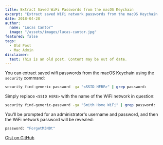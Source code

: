 ```yaml
---
title: Extract Saved WiFi Passwords from the macOS Keychain
excerpt: "Extract saved WiFi network passwords from the macOS Keychain using the security command."
date: 2018-04-28
author:
  name: "Lucas Cantor"
  image: "/assets/images/lucas-cantor.jpg"
featured: false
tags:
  - Old Post
  - Mac Admin
disclaimer:
  text: This is an old post. Content may be out of date.
---
```


You can extract saved wifi passwords from the macOS Keychain using the `security` command:

```bash
security find-generic-password -ga "<SSID HERE>" | grep password:
```

Simply replace `<SSID HERE>` with the name of the WiFi network in question:

```bash
security find-generic-password -ga "Smith Home WiFi" | grep password:
```

You'll be prompted for an administrator's username and password, and then the WiFi network password will be revealed:

```bash
password: "ForgetM3N0t"
```

[Gist on GitHub](https://gist.github.com/lucascantor/fa0ab626d8bacba2556c1b77ba10b0bd)
